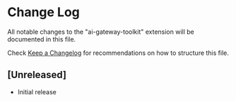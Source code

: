 # Change Log

All notable changes to the "ai-gateway-toolkit" extension will be documented in this file.

Check [Keep a Changelog](http://keepachangelog.com/) for recommendations on how to structure this file.

## [Unreleased]

- Initial release